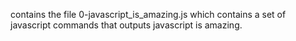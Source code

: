 contains the file 0-javascript_is_amazing.js which contains a set of javascript commands that outputs javascript is amazing.
